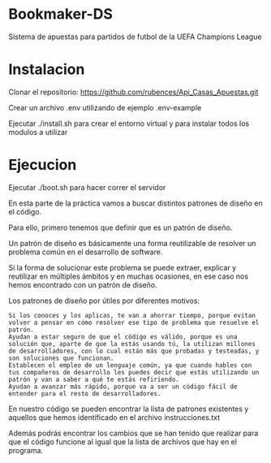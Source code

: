 # Bookmaker-DS
Sistema de apuestas para partidos de futbol de la UEFA Champions League 

# Instalacion
Clonar el repositorio: https://github.com/rubences/Api_Casas_Apuestas.git

Crear un archivo .env utilizando de ejemplo .env-example

Ejecutar ./install.sh para crear el entorno virtual y para instalar todos los modulos a utilizar

# Ejecucion
Ejecutar ./boot.sh para hacer correr el servidor

En esta parte de la práctica vamos a buscar distintos patrones de diseño en el código.

Para ello, primero tenemos que definir que es un patrón de diseño.

Un patrón de diseño es básicamente una forma reutilizable de resolver un problema común en el desarrollo de software.

Si la forma de solucionar este problema se puede extraer, explicar y reutilizar en múltiples ámbitos y en muchas ocasiones, en ese caso nos hemos encontrado con un patrón de diseño.

Los patrones de diseño por útiles por diferentes motivos:

    Si los conoces y los aplicas, te van a ahorrar tiempo, porque evitan volver a pensar en cómo resolver ese tipo de problema que resuelve el patrón.
    Ayudan a estar seguro de que el código es válido, porque es una solución que, aparte de que la estás usando tú, la utilizan millones de desarrolladores, con lo cual están más que probadas y testeadas, y son soluciones que funcionan.
    Establecen el empleo de un lenguaje común, ya que cuando hables con tus compañeros de desarrollo les puedes decir que estás utilizando un patrón y van a saber a qué te estás refiriendo.
    Ayudan a avanzar más rápido, porque va a ser un código fácil de entender para el resto de desarrolladores.

En nuestro código se pueden encontrar la lista de patrones existentes y aquellos que hemos identificado en el archivo instrucciones.txt

Además podrás encontrar los cambios que se han tenido que realizar para que el código funcione al igual que la lista de archivos que hay en el programa.